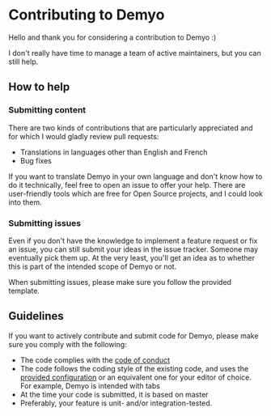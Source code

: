 # Contributing to Demyo

Hello and thank you for considering a contribution to Demyo :)

I don't really have time to manage a team of active maintainers, but you can still help.

## How to help

### Submitting content

There are two kinds of contributions that are particularly appreciated and for which I would gladly review pull requests:
 - Translations in languages other than English and French
 - Bug fixes

If you want to translate Demyo in your own language and don't know how to do it technically, feel free to open an issue to offer your help. There are user-friendly tools which are free for Open Source projects, and I could look into them.

### Submitting issues

Even if you don't have the knowledge to implement a feature request or fix an issue, you can still submit your ideas in the issue tracker. Someone may eventually pick them up. At the very least, you'll get an idea as to whether this is part of the intended scope of Demyo or not.

When submitting issues, please make sure you follow the provided template.

## Guidelines

If you want to actively contribute and submit code for Demyo, please make sure you comply with the following:
 - The code complies with the [code of conduct](CODE_OF_CONDUCT.md)
 - The code follows the coding style of the existing code, and uses the [provided configuration](../config) or an equivalent one for your editor of choice. For example, Demyo is intended with tabs
 - At the time your code is submitted, it is based on master
 - Preferably, your feature is unit- and/or integration-tested.
